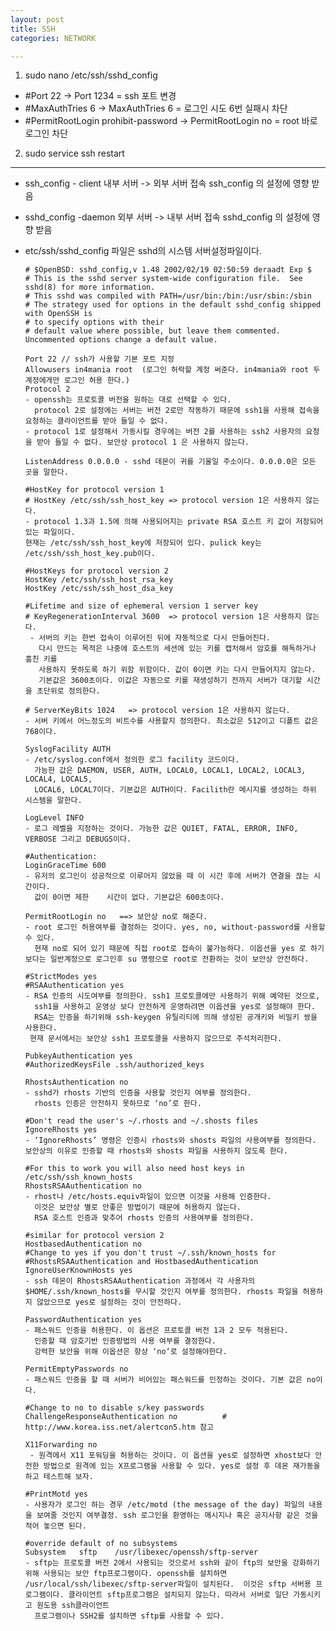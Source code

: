 ```yaml
---
layout: post
title: SSH
categories: NETWORK

---
```



1. sudo nano /etc/ssh/sshd_config
 * #Port 22 -> Port 1234 = ssh 포트 변경
 * #MaxAuthTries 6 -> MaxAuthTries 6 = 로그인 시도 6번 실패시 차단
 * #PermitRootLogin prohibit-password -> PermitRootLogin no = root 바로 로그인 차단
2. sudo service ssh restart 



- - -
* ssh_config - client 내부 서버 -> 외부 서버  접속 ssh_config 의 설정에 영향 받음
* sshd_config -daemon 외부 서버 -> 내부 서버  접속 sshd_config 의 설정에 영향 받음

* etc/ssh/sshd_config 파일은 sshd의 시스템 서버설정파일이다.


      # $OpenBSD: sshd_config,v 1.48 2002/02/19 02:50:59 deraadt Exp $
      # This is the sshd server system-wide configuration file.  See sshd(8) for more information.
      # This sshd was compiled with PATH=/usr/bin:/bin:/usr/sbin:/sbin
      # The strategy used for options in the default sshd_config shipped with OpenSSH is 
      # to specify options with their 
      # default value where possible, but leave them commented.  Uncommented options change a default value.

      Port 22 // ssh가 사용할 기본 포트 지정 
      Allowusers in4mania root  (로그인 허락할 계정 써준다. in4mania와 root 두계정에게만 로그인 허용 한다.)
      Protocol 2   
      - openssh는 프로토콜 버전을 원하는 대로 선택할 수 있다. 
        protocol 2로 설정에는 서버는 버전 2로만 작동하기 때문에 ssh1을 사용해 접속을 요청하는 클라이언트를 받아 들일 수 없다.
      - protocol 1로 설정해서 가동시킬 경우에는 버전 2를 사용하는 ssh2 사용자의 요청을 받아 들일 수 없다. 보안상 protocol 1 은 사용하지 않는다.

      ListenAddress 0.0.0.0 - sshd 데몬이 귀를 기울일 주소이다. 0.0.0.0은 모든 곳을 말한다.

      #HostKey for protocol version 1
      # HostKey /etc/ssh/ssh_host_key => protocol version 1은 사용하지 않는다.
      - protocol 1.3과 1.5에 의해 사용되어지는 private RSA 호스트 키 값이 저장되어 있는 파일이다. 
      현재는 /etc/ssh/ssh_host_key에 저장되어 있다. pulick key는 /etc/ssh/ssh_host_key.pub이다.

      #HostKeys for protocol version 2
      HostKey /etc/ssh/ssh_host_rsa_key
      HostKey /etc/ssh/ssh_host_dsa_key

      #Lifetime and size of ephemeral version 1 server key
      # KeyRegenerationInterval 3600  => protocol version 1은 사용하지 않는다.
       - 서버의 키는 한번 접속이 이루어진 뒤에 자동적으로 다시 만들어진다. 
         다시 만드는 목적은 나중에 호스트의 세션에 있는 키를 캡처해서 암호를 해독하거나 훔친 키를 
         사용하지 못하도록 하기 위함 위함이다. 값이 0이면 키는 다시 만들어지지 않는다. 
         기본값은 3600초이다. 이값은 자동으로 키를 재생성하기 전까지 서버가 대기할 시간을 초단위로 정의한다.

      # ServerKeyBits 1024   => protocol version 1은 사용하지 않는다.
      - 서버 키에서 어느정도의 비트수를 사용할지 정의한다. 최소값은 512이고 디폴트 값은 768이다.

      SyslogFacility AUTH
      - /etc/syslog.conf에서 정의한 로그 facility 코드이다. 
        가능한 값은 DAEMON, USER, AUTH, LOCAL0, LOCAL1, LOCAL2, LOCAL3, LOCAL4, LOCAL5, 
        LOCAL6, LOCAL7이다. 기본값은 AUTH이다. Facilith란 메시지를 생성하는 하위 시스템을 말한다.

      LogLevel INFO
      - 로그 레벨을 지정하는 것이다. 가능한 값은 QUIET, FATAL, ERROR, INFO, VERBOSE 그리고 DEBUGS이다.

      #Authentication:
      LoginGraceTime 600
      - 유저의 로그인이 성공적으로 이루어지 않았을 때 이 시간 후에 서버가 연결을 끊는 시간이다. 
        값이 0이면 제한    시간이 없다. 기본값은 600초이다.

      PermitRootLogin no   ==> 보안상 no로 해준다.
      - root 로그인 허용여부를 결정하는 것이다. yes, no, without-password를 사용할 수 있다. 
        현재 no로 되어 있기 때문에 직접 root로 접속이 불가능하다. 이옵션을 yes 로 하기보다는 일반계정으로 로그인후 su 명령으로 root로 전환하는 것이 보안상 안전하다. 

      #StrictModes yes
      #RSAAuthentication yes
      - RSA 인증의 시도여부를 정의한다. ssh1 프로토콜에만 사용하기 위해 예약된 것으로, 
        ssh1을 사용하고 운영상 보다 안전하게 운영하려면 이옵션을 yes로 설정해야 한다. 
        RSA는 인증을 하기위해 ssh-keygen 유틸리티에 의해 생성된 공개키와 비밀키 쌍을 사용한다. 
       현재 문서에서는 보안상 ssh1 프로토콜을 사용하지 않으므로 주석처리한다.

      PubkeyAuthentication yes
      #AuthorizedKeysFile .ssh/authorized_keys

      RhostsAuthentication no
      - sshd가 rhosts 기반의 인증을 사용할 것인지 여부를 정의한다.  
        rhosts 인증은 안전하지 못하므로 ‘no’로 한다.

      #Don't read the user's ~/.rhosts and ~/.shosts files
      IgnoreRhosts yes
      - ‘IgnoreRhosts’ 명령은 인증시 rhosts와 shosts 파일의 사용여부를 정의한다. 보안상의 이유로 인증할 때 rhosts와 shosts 파일을 사용하지 않도록 한다.

      #For this to work you will also need host keys in /etc/ssh/ssh_known_hosts
      RhostsRSAAuthentication no
      - rhost나 /etc/hosts.equiv파일이 있으면 이것을 사용해 인증한다. 
        이것은 보안상 별로 안좋은 방법이기 때문에 허용하지 않는다. 
        RSA 호스트 인증과 맞추어 rhosts 인증의 사용여부를 정의한다.

      #similar for protocol version 2
      HostbasedAuthentication no
      #Change to yes if you don't trust ~/.ssh/known_hosts for
      #RhostsRSAAuthentication and HostbasedAuthentication
      IgnoreUserKnownHosts yes
      - ssh 데몬이 RhostsRSAAuthentication 과정에서 각 사용자의 $HOME/.ssh/known_hosts를 무시할 것인지 여부를 정의한다. rhosts 파일을 허용하지 않았으므로 yes로 설정하는 것이 안전하다.

      PasswordAuthentication yes        
      - 패스워드 인증을 허용한다. 이 옵션은 프로토콜 버전 1과 2 모두 적용된다. 
        인증할 때 암호기반 인증방법의 사용 여부를 결정한다. 
        강력한 보안을 위해 이옵션은 항상 ‘no‘로 설정해야한다.

      PermitEmptyPasswords no
      - 패스워드 인증을 할 때 서버가 비어있는 패스워드를 인정하는 것이다. 기본 값은 no이다.

      #Change to no to disable s/key passwords
      ChallengeResponseAuthentication no          # http://www.korea.iss.net/alertcon5.htm 참고

      X11Forwarding no
       - 원격에서 X11 포워딩을 허용하는 것이다. 이 옵션을 yes로 설정하면 xhost보다 안전한 방법으로 원격에 있는 X프로그램을 사용할 수 있다. yes로 설정 후 데몬 재가동을 하고 테스트해 보자.

      #PrintMotd yes  
      - 사용자가 로그인 하는 경우 /etc/motd (the message of the day) 파일의 내용을 보여줄 것인지 여부결정. ssh 로그인을 환영하는 메시지나 혹은 공지사항 같은 것을 적어 놓으면 된다.

      #override default of no subsystems
      Subsystem   sftp    /usr/libexec/openssh/sftp-server
      - sftp는 프로토콜 버전 2에서 사용되는 것으로서 ssh와 같이 ftp의 보안을 강화하기 위해 사용되는 보안 ftp프로그램이다. openssh를 설치하면 /usr/local/ssh/libexec/sftp-server파일이 설치된다.  이것은 sftp 서버용 프로그램이다. 클라이언트 sftp프로그램은 설치되지 않는다. 따라서 서버로 일단 가동시키고 원도용 ssh클라이언트 
        프로그램이나 SSH2를 설치하면 sftp를 사용할 수 있다.



